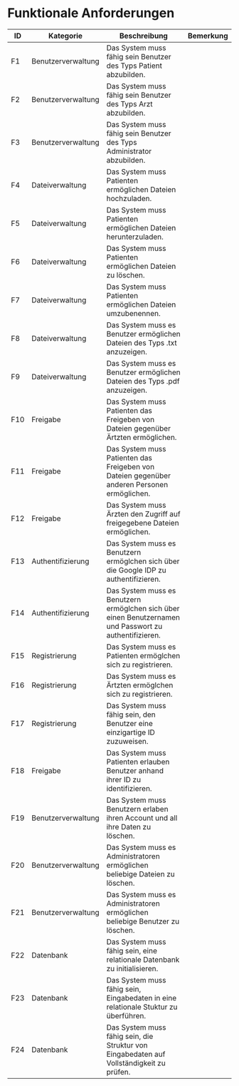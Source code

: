 # Funktionale Anforderungen

| ID  | Kategorie          | Beschreibung                                                                                            | Bemerkung |
| --- | ------------------ | ------------------------------------------------------------------------------------------------------- | --------- |
|  F1 | Benutzerverwaltung | Das System muss fähig sein Benutzer des Typs Patient abzubilden.                                        |           |
|  F2 | Benutzerverwaltung | Das System muss fähig sein Benutzer des Typs Arzt abzubilden.                                           |           |
|  F3 | Benutzerverwaltung | Das System muss fähig sein Benutzer des Typs Administrator abzubilden.                                  |           |
|  F4 | Dateiverwaltung    | Das System muss Patienten ermöglichen Dateien hochzuladen.                                              |           |
|  F5 | Dateiverwaltung    | Das System muss Patienten ermöglichen Dateien herunterzuladen.                                          |           |
|  F6 | Dateiverwaltung    | Das System muss Patienten ermöglichen Dateien zu löschen.                                               |           |
|  F7 | Dateiverwaltung    | Das System muss Patienten ermöglichen Dateien umzubenennen.                                             |           |
|  F8 | Dateiverwaltung    | Das System muss es Benutzer ermöglichen Dateien des Typs .txt anzuzeigen.                               |           |
|  F9 | Dateiverwaltung    | Das System muss es Benutzer ermöglichen Dateien des Typs .pdf anzuzeigen.                               |           |
| F10 | Freigabe           | Das System muss Patienten das Freigeben von Dateien gegenüber Ärtzten ermöglichen.                      |           |
| F11 | Freigabe           | Das System muss Patienten das Freigeben von Dateien gegenüber anderen Personen ermöglichen.             |           |
| F12 | Freigabe           | Das System muss Ärzten den Zugriff auf freigegebene Dateien ermöglichen.                                |           |
| F13 | Authentifizierung  | Das System muss es Benutzern ermöglchen sich über die Google IDP zu authentifizieren.                   |           |
| F14 | Authentifizierung  | Das System muss es Benutzern ermöglchen sich über einen Benutzernamen und Passwort zu authentifizieren. |           |
| F15 | Registrierung      | Das System muss es Patienten ermöglchen sich zu registrieren.                                           |           |
| F16 | Registrierung      | Das System muss es Ärtzten ermöglchen sich zu registrieren.                                             |           |
| F17 | Registrierung      | Das System muss fähig sein, den Benutzer eine einzigartige ID zuzuweisen.                               |           |
| F18 | Freigabe           | Das System muss Patienten erlauben Benutzer anhand ihrer ID zu identifizieren.                          |           |
| F19 | Benutzerverwaltung | Das System muss Benutzern erlaben ihren Account und all ihre Daten zu löschen.                          |           |
| F20 | Benutzerverwaltung | Das System muss es Administratoren ermöglichen beliebige Dateien zu löschen.                            |           |
| F21 | Benutzerverwaltung | Das System muss es Administratoren ermöglichen beliebige Benutzer zu löschen.                           |           |
| F22 | Datenbank          | Das System muss fähig sein, eine relationale Datenbank zu initialisieren.                               |           |
| F23 | Datenbank          | Das System muss fähig sein, Eingabedaten in eine relationale Stuktur zu überführen.                     |           |
| F24 | Datenbank          | Das System muss fähig sein, die Struktur von Eingabedaten auf Vollständigkeit zu prüfen.                |           |
